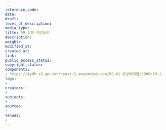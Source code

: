 ```yaml
---
reference_code: 
date: 
draft: 
level_of_description: 
media_type: 
title: 59-신문-여성농민
description: 
weight: 
modified_at: 
created_at: 
link: 
public_access_status: 
copyright_status: 
components:
- https://jydh.s3.ap-northeast-2.amazonaws.com/RG-01-중앙여대협/2000/59-신문-여성농민.pdf
tags:
- 
creators:
- 
subjects:
- 
sources:
- 
venues:
- 
---
```

